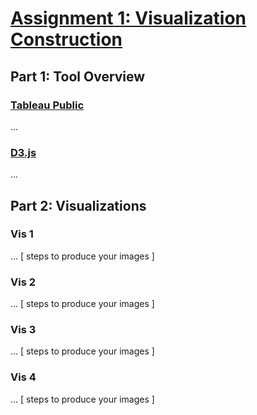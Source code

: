 # [Assignment 1: Visualization Construction](https://sites.google.com/a/umbc.edu/datavisualization/assignments/asgn1) 

## Part 1: Tool Overview

### [Tableau Public](https://public.tableau.com/s/)

...

### [D3.js](https://d3js.org/)

...

## Part 2: Visualizations

### Vis 1

... [ steps to produce your images ]

### Vis 2

... [ steps to produce your images ]

### Vis 3

... [ steps to produce your images ]

### Vis 4

... [ steps to produce your images ]

